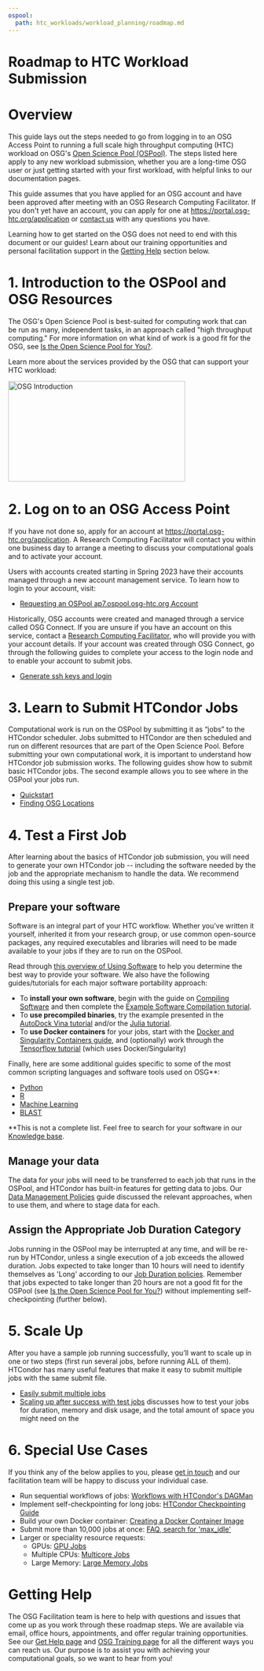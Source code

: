 ```yaml
---
ospool:
  path: htc_workloads/workload_planning/roadmap.md
---
```


Roadmap to HTC Workload Submission
====================================



# Overview

This guide lays out the steps needed to go from logging in to an OSG Access Point to running a full scale high throughput computing 
(HTC) workload on OSG's [Open Science Pool (OSPool)](https://opensciencegrid.org/about/open_science_pool/). 
The steps listed here apply to any new workload 
submission, whether you are a long-time OSG user or just getting 
started with your first workload, with helpful links to our documentation pages. 

This guide assumes that you have applied for an OSG account and 
have been approved after meeting with an OSG Research Computing Facilitator. 
If you don't yet have an account, you can apply for one at <https://portal.osg-htc.org/application>
or [contact us](mailto:support@osg-htc.org) with any questions you have. 

Learning how to get started on the OSG does not need to end with this document or 
our guides! Learn about our training opportunities and personal facilitation support 
in the [Getting Help](#getting-help) section below. 

# 1. Introduction to the OSPool and OSG Resources

The OSG's Open Science Pool is best-suited for computing work that can be run as many, independent 
tasks, in an approach called "high throughput computing." For more information 
on what kind of work is a good fit for the OSG, 
see [Is the Open Science Pool for You?](../../../overview/account_setup/is-it-for-you/). 

Learn more about the services provided by the OSG that can support your HTC workload: 

<a href="https://www.youtube.com/watch?v=5FMAFxROGv0"><img alt="OSG Introduction" src="https://raw.githubusercontent.com/OSGConnect/connectbook/master/images/osg-intro-video-screenshot.png" width="360" height="204"></a>

<!-- Diagram/cartoon showing how jobs are distributed to multiple sites across the U.S.-->

# 2. Log on to an OSG Access Point

If you have not done so, apply for an account at <https://portal.osg-htc.org/application>. A Research Computing Facilitator will contact you within one business day to arrange a meeting to discuss your computational goals and to activate your account. 

Users with accounts created starting in Spring 2023 have their accounts managed through a new account management service. To learn how to login to your account, visit: 
- [Requesting an OSPool ap7.ospool.osg-htc.org Account](../../../overview/account_setup/ap7-access.md)

Historically, OSG accounts were created and managed through a service called OSG Connect. If you are unsure if you have an account on this service, contact a [Research Computing Facilitator](mailto:support@osg-htc.org), who will provide you with your account details. If your account was created through OSG Connect, go through the following guides to complete your access to the login node and to enable your account to submit jobs. 

- [Generate ssh keys and login](../../../overview/account_setup/generate-add-sshkey/)

# 3. Learn to Submit HTCondor Jobs

Computational work is run on the OSPool by submitting it as “jobs” to the
HTCondor scheduler. Jobs submitted to HTCondor are then scheduled and
run on different resources that are part of the Open Science Pool.
Before submitting your own computational work, it is important to
understand how HTCondor job submission works. The following guides show
how to submit basic HTCondor jobs. The second example allows you to see
where in the OSPool your jobs run. 

- [Quickstart](../../../htc_workloads/submitting_workloads/tutorial-quickstart/)
- [Finding OSG Locations](../../../htc_workloads/submitting_workloads/tutorial-osg-locations/)

# 4. Test a First Job

After learning about the basics of HTCondor job submission, you will
need to generate your own HTCondor job -- including the software needed
by the job and the appropriate mechanism to handle the data. We
recommend doing this using a single test job. 

## Prepare your software

Software is an integral part of your HTC workflow.  Whether you’ve written it yourself, inherited it from your research group, or use common open-source packages, any required executables and libraries will need to be made available to your jobs if they are to run on the OSPool. 

Read through [this overview of Using Software](../../../htc_workloads/using_software/software-overview/) to help you determine the best way to provide your software.  We also have the following guides/tutorials for each major software portability approach:

- To **install your own software**, begin with the guide on [Compiling Software](../../../htc_workloads/using_software/compiling-applications/) and then complete the [Example Software Compilation tutorial](../../../htc_workloads/using_software/example-compilation/).
- To **use precompiled binaries**, try the example presented in the [AutoDock Vina tutorial](../../../software_examples/drug_discovery/tutorial-AutoDockVina/) and/or the [Julia tutorial](../../../software_examples/other_languages_tools/julia-on-osg/).
- To **use Docker containers** for your jobs, start with the [Docker and Singularity Containers guide](../../../htc_workloads/using_software/available-containers-list/), and (optionally) work through the [Tensorflow tutorial](../../../software_examples/machine_learning/tutorial-tensorflow-containers/) (which uses Docker/Singularity)

Finally, here are some additional guides specific to some of the most common scripting languages and software tools used on OSG\*\*:

- [Python](../../../software_examples/python/manage-python-packages/)
- [R](../../../software_examples/r/tutorial-R/)
- [Machine Learning](../../../software_examples/machine_learning/tutorial-tensorflow-containers/)
- [BLAST](../../../software_examples/bioinformatics/tutorial-blast-split/)

\*\*This is not a complete list.  Feel free to search for your software in our [Knowledge base](https://support.opensciencegrid.org/support/solutions/). 

## Manage your data

The data for your jobs will need to be transferred to each job that runs in the OSPool, 
and HTCondor has built-in features for getting data to jobs. Our [Data Management Policies](../../../htc_workloads/managing_data/osgconnect-storage/) guide
discussed the relevant approaches, when to use them, and where to stage data for each.
<!--
- Pick a tutorial?
-->

<!-- TODO: add guides
## Organize your files*
## Troubleshooting*
-->

## Assign the Appropriate Job Duration Category

Jobs running in the OSPool may be interrupted at any time, and will be re-run by HTCondor, unless a single execution of a job exceeds the allowed duration. Jobs expected to take longer than 10 hours will need to identify themselves as 'Long' according to our [Job Duration policies](../../../htc_workloads/workload_planning/jobdurationcategory/). Remember that jobs expected to take longer than 20 hours are not a good fit for the OSPool (see [Is the Open Science Pool for You?](../../../overview/account_setup/is-it-for-you/)) without implementing self-checkpointing (further below).

# 5. Scale Up

After you have a sample job running successfully, you’ll want to scale
up in one or two steps (first run several jobs, before running ALL of them). 
HTCondor has many useful features that make it easy to submit
multiple jobs with the same submit file.  

- [Easily submit multiple jobs](../../../htc_workloads/submitting_workloads/submit-multiple-jobs/)
- [Scaling up after success with test jobs](../../../htc_workloads/workload_planning/preparing-to-scale-up/) discusses how to test your jobs for duration, memory and disk usage, and the total amount of space you might need on the 

<!-- TODO: Making jobs resilient* -->

# 6. Special Use Cases

If you think any of the below applies to you, 
please [get in touch](mailto:support@osg-htc.org)
and our facilitation team will be happy to discuss your individual case. 

- Run sequential workflows of jobs: [Workflows with HTCondor's DAGMan](../../../htc_workloads/automated_workflows/dagman-workflows/)
- Implement self-checkpointing for long jobs: [HTCondor Checkpointing Guide](https://htcondor.readthedocs.io/en/latest/users-manual/self-checkpointing-applications.html)
- Build your own Docker container: [Creating a Docker Container Image](../../../htc_workloads/using_software/new_modules_list/)
- Submit more than 10,000 jobs at once: [FAQ, search for 'max_idle'](../../../overview/references/frequently-asked-questions/)
- Larger or speciality resource requests: 
	- GPUs: [GPU Jobs](../../../htc_workloads/specific_resource/gpu-jobs/)
	- Multiple CPUs: [Multicore Jobs](../../../htc_workloads/specific_resource/multicore-jobs/)
	- Large Memory: [Large Memory Jobs](../../../htc_workloads/specific_resource/large-memory-jobs/)

# Getting Help 

The OSG Facilitation team is here to help with questions and issues that come up as you work 
through these roadmap steps. We are available via email, office hours, appointments, and offer 
regular training opportunities. See our [Get Help page](../../../support_and_training/get_help%21/getting-help-from-RCFs/) and [OSG Training page](../../../support_and_training/training/osgusertraining/)
for all the different ways you can reach us. Our purpose 
is to assist you with achieving your computational goals, so we want to hear from you!
